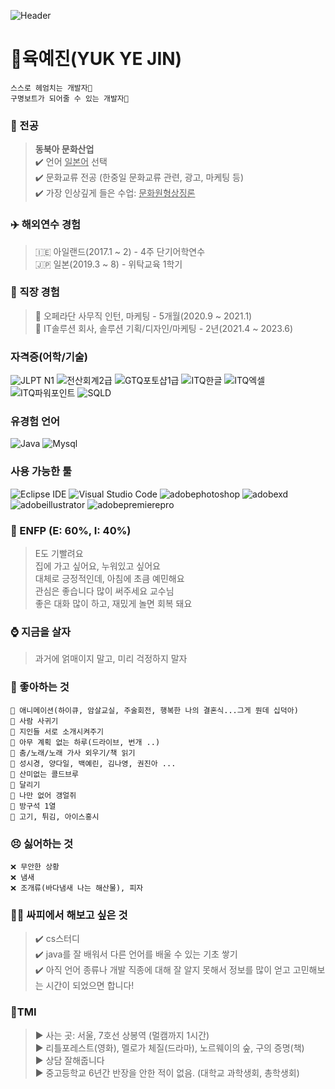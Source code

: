 ![Header](https://capsule-render.vercel.app/api?type=venom&height=200&color=81BEF7&text=Just%20Go%20For%20It%20!&fontColor=325ca8&animation=twinkling)
# 👀육예진(YUK YE JIN)
```
스스로 헤엄치는 개발자🌊
구명보트가 되어줄 수 있는 개발자🚤
```
### 📘 전공
>**동북아 문화산업**  
>✔️ 언어 <u>일본어</u> 선택  
>✔️ 문화교류 전공 (한중일 문화교류 관련, 광고, 마케팅 등)  
>✔️ 가장 인상깊게 들은 수업: <u>문화원형상징론</u>

### ✈️ 해외연수 경험
>🇮🇪 아일랜드(2017.1 \~ 2) - 4주 단기어학연수  
>🇯🇵 일본(2019.3 \~ 8) - 위탁교육 1학기  

### 🏢 직장 경험
>📌 오페라단 사무직 인턴, 마케팅 - 5개월(2020.9 \~ 2021.1)  
>📌 IT솔루션 회사, 솔루션 기획/디자인/마케팅 - 2년(2021.4 \~ 2023.6)  

### 자격증(어학/기술)
![JLPT N1](https://img.shields.io/badge/JLPT%20N1-c769f0.svg?&style=for-the-badge)
![전산회계2급](https://img.shields.io/badge/전산회계2급-0077ff.svg?&style=for-the-badge)
![GTQ포토샵1급](https://img.shields.io/badge/GTQ포토샵1급-59c714.svg?&style=for-the-badge)
![ITQ한글](https://img.shields.io/badge/ITQ한글-7a7d80.svg?&style=for-the-badge)
![ITQ엑셀](https://img.shields.io/badge/ITQ엑셀-7a7d80.svg?&style=for-the-badge)
![ITQ파워포인트](https://img.shields.io/badge/ITQ파워포인트-7a7d80.svg?&style=for-the-badge)
![SQLD](https://img.shields.io/badge/SQLD-e38d24.svg?&style=for-the-badge)


### 유경험 언어
![Java](https://img.shields.io/badge/Java-007396.svg?&style=for-the-badge&logo=Java&logoColor=white)
![Mysql](https://img.shields.io/badge/mysql-4169E1.svg?&style=for-the-badge&logo=mysql&logoColor=white)


### 사용 가능한 툴
![Eclipse IDE](https://img.shields.io/badge/Eclipse%20IDE-2C2255.svg?&style=for-the-badge&logo=Eclipse%20IDE&logoColor=white)
![Visual Studio Code](https://img.shields.io/badge/Visual%20Studio%20Code-007ACC.svg?&style=for-the-badge&logo=Visual%20Studio%20Code&logoColor=white)
![adobephotoshop](https://img.shields.io/badge/adobephotoshop-31A8FF.svg?&style=for-the-badge&logo=adobephotoshop&logoColor=white)
![adobexd](https://img.shields.io/badge/adobexd-FF61F6.svg?&style=for-the-badge&logo=adobexd&logoColor=white)
![adobeillustrator](https://img.shields.io/badge/adobeillustrator-FF9A00.svg?&style=for-the-badge&logo=adobeillustrator&logoColor=white)
![adobepremierepro](https://img.shields.io/badge/adobepremierepro-9999FF.svg?&style=for-the-badge&logo=adobepremierepro&logoColor=white)


### 🌻 ENFP (E: 60%, I: 40%) 
>E도 기빨려요  
>집에 가고 싶어요, 누워있고 싶어요  
>대체로 긍정적인데, 아침에 초큼 예민해요  
>관심은 좋습니다 많이 써주세요 교수님  
>좋은 대화 많이 하고, 재밌게 놀면 회복 돼요  

### ⌚ 지금을 살자
>과거에 얽매이지 말고, 미리 걱정하지 말자

### 🥰 좋아하는 것
```
💙 애니메이션(하이큐, 암살교실, 주술회전, 행복한 나의 결혼식...그게 뭔데 십덕아)
💙 사람 사귀기
💙 지인들 서로 소개시켜주기
💙 아무 계획 없는 하루(드라이브, 번개 ..)
💙 춤/노래/노래 가사 외우기/책 읽기
💙 성시경, 양다일, 백예린, 김나영, 권진아 ...
💙 산미없는 콜드브루
💙 달리기
💙 나만 없어 갱얼쥐
💙 방구석 1열
💙 고기, 튀김, 아이스홍시
```

### 😣 싫어하는 것
```
❌ 무안한 상황
❌ 냄새
❌ 조개류(바다냄새 나는 해산물), 피자 
```

### 🙌🏻 싸피에서 해보고 싶은 것
>✔️ cs스터디  
>✔️ java를 잘 배워서 다른 언어를 배울 수 있는 기초 쌓기  
>✔️ 아직 언어 종류나 개발 직종에 대해 잘 알지 못해서 정보를 많이 얻고 고민해보는 시간이 되었으면 합니다!  

### 🎇TMI
>► 사는 곳: 서울, 7호선 상봉역 (멀캠까지 1시간)  
>► 리틀포레스트(영화), 멜로가 체질(드라마), 노르웨이의 숲, 구의 증명(책)  
>► 상담 잘해줍니다  
>► 중고등학교 6년간 반장을 안한 적이 없음. (대학교 과학생회, 총학생회)  